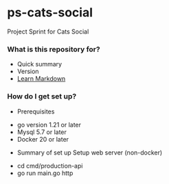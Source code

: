 # ps-cats-social
Project Sprint for Cats Social


### What is this repository for? ###

* Quick summary
* Version
* [Learn Markdown](https://bitbucket.org/tutorials/markdowndemo)

### How do I get set up? ###

* Prerequisites
- go version 1.21 or later
- Mysql 5.7 or later
- Docker 20 or later

* Summary of set up
  Setup web server (non-docker)
- cd cmd/production-api
- go run main.go http
